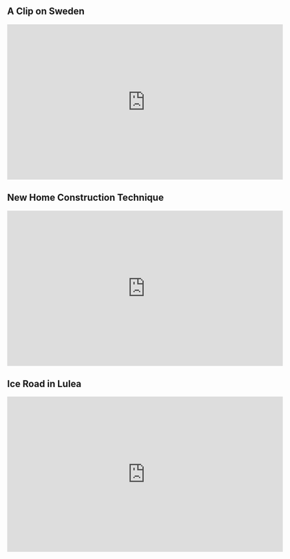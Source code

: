 
<h2>A Clip on Sweden </h2>
<iframe src="https://player.vimeo.com/video/139564068" width="640" height="360" frameborder="0" allowfullscreen></iframe>
<h2>New Home Construction Technique </h2>
<iframe width="640" height="360" src="https://www.youtube.com/embed/1fWtnSJGbLU" frameborder="0" allow="accelerometer; autoplay; encrypted-media; gyroscope; picture-in-picture" allowfullscreen></iframe>
<h2>Ice Road in Lulea </h2>
<iframe width="640" height="360" src="https://www.youtube.com/embed/6-J-KaaULQA" frameborder="0" allow="accelerometer; autoplay; encrypted-media; gyroscope; picture-in-picture" allowfullscreen></iframe>

